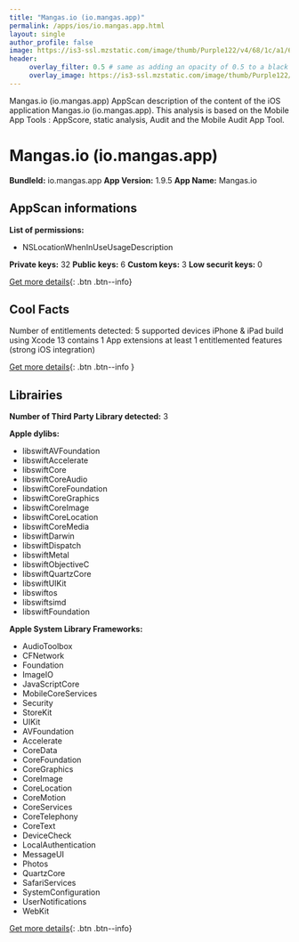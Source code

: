```yaml
---
title: "Mangas.io (io.mangas.app)"
permalink: /apps/ios/io.mangas.app.html
layout: single
author_profile: false
image: https://is3-ssl.mzstatic.com/image/thumb/Purple122/v4/68/1c/a1/681ca1fb-0f70-d9f8-97bc-fc50b1330c98/AppIcon-0-0-1x_U007emarketing-0-0-0-7-0-0-sRGB-0-0-0-GLES2_U002c0-512MB-85-220-0-0.png/512x512bb.jpg
header: 
     overlay_filter: 0.5 # same as adding an opacity of 0.5 to a black background
     overlay_image: https://is3-ssl.mzstatic.com/image/thumb/Purple122/v4/68/1c/a1/681ca1fb-0f70-d9f8-97bc-fc50b1330c98/AppIcon-0-0-1x_U007emarketing-0-0-0-7-0-0-sRGB-0-0-0-GLES2_U002c0-512MB-85-220-0-0.png/512x512bb.jpg
---
```

Mangas.io (io.mangas.app) AppScan description of the content of the iOS application Mangas.io (io.mangas.app). This analysis is based on the Mobile App Tools : AppScore, static analysis, Audit and the Mobile Audit App Tool.

# Mangas.io (io.mangas.app)

**BundleId:** io.mangas.app
**App Version:** 1.9.5
**App Name:** Mangas.io


## AppScan informations 

**List of permissions:** 
- NSLocationWhenInUseUsageDescription
  
  
**Private keys:** 32
**Public keys:** 6
**Custom keys:** 3
**Low securit keys:** 0
  
[Get more details](/pricing.html){: .btn .btn--info}

## Cool Facts

Number of entitlements detected: 5
supported devices iPhone & iPad
build using Xcode 13
contains 1 App extensions
at least 1 entitlemented features (strong iOS integration)
  
[Get more details](/pricing.html){: .btn .btn--info }

## Librairies 
**Number of Third Party Library detected:** 3


**Apple dylibs:**
- libswiftAVFoundation
- libswiftAccelerate
- libswiftCore
- libswiftCoreAudio
- libswiftCoreFoundation
- libswiftCoreGraphics
- libswiftCoreImage
- libswiftCoreLocation
- libswiftCoreMedia
- libswiftDarwin
- libswiftDispatch
- libswiftMetal
- libswiftObjectiveC
- libswiftQuartzCore
- libswiftUIKit
- libswiftos
- libswiftsimd
- libswiftFoundation


**Apple System Library Frameworks:**
- AudioToolbox
- CFNetwork
- Foundation
- ImageIO
- JavaScriptCore
- MobileCoreServices
- Security
- StoreKit
- UIKit
- AVFoundation
- Accelerate
- CoreData
- CoreFoundation
- CoreGraphics
- CoreImage
- CoreLocation
- CoreMotion
- CoreServices
- CoreTelephony
- CoreText
- DeviceCheck
- LocalAuthentication
- MessageUI
- Photos
- QuartzCore
- SafariServices
- SystemConfiguration
- UserNotifications
- WebKit


  
[Get more details](/pricing.html){: .btn .btn--info}


